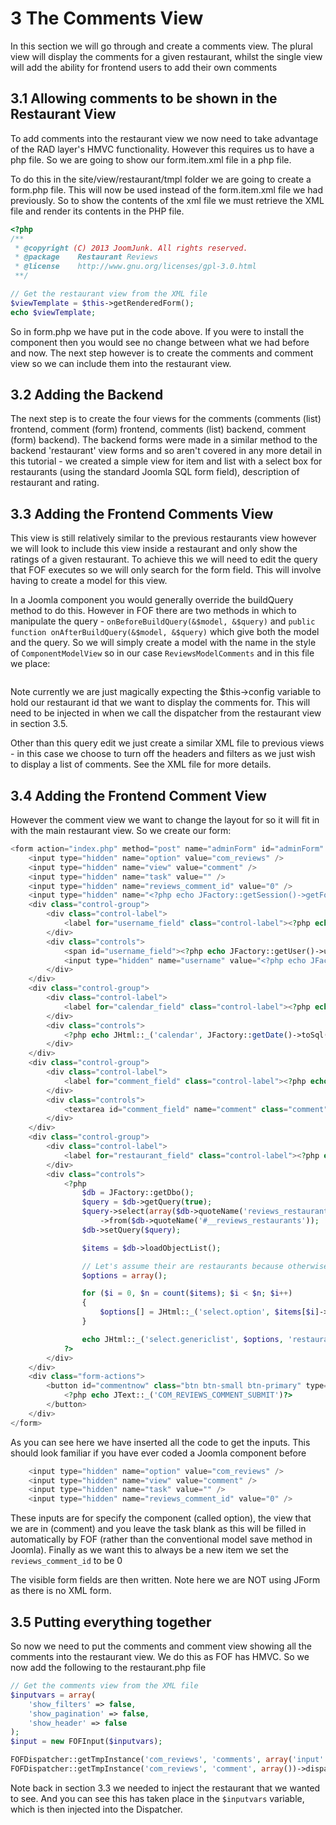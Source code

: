 3 The Comments View
==========================================

In this section we will go through and create a comments view. The plural view will display the comments for a given restaurant, whilst the single view will add the ability for frontend users to add their own comments

3.1 Allowing comments to be shown in the Restaurant View
------------------------------------------
To add comments into the restaurant view we now need to take advantage of the RAD layer's HMVC functionality. However this requires us to have a php file. So we are going to show our form.item.xml file in a php file.

To do this in the site/view/restaurant/tmpl folder we are going to create a form.php file. This will now be used instead of the form.item.xml file we had previously. So to show the contents of the xml file we must retrieve the XML file and render its contents in the PHP file.

```php
<?php
/**
 * @copyright (C) 2013 JoomJunk. All rights reserved.
 * @package    Restaurant Reviews
 * @license    http://www.gnu.org/licenses/gpl-3.0.html
 **/

// Get the restaurant view from the XML file
$viewTemplate = $this->getRenderedForm();
echo $viewTemplate;
```

So in form.php we have put in the code above. If you were to install the component then you would see no change between what we had before and now. The next step however is to create the comments and comment view so we can include them into the restaurant view.

3.2 Adding the Backend
------------------------------------------
The next step is to create the four views for the comments (comments (list) frontend, comment (form) frontend, comments (list) backend, comment (form) backend). The backend forms were made in a similar method to the backend 'restaurant' view forms and so aren't covered in any more detail in this tutorial - we created a simple view for item and list with a select box for restaurants (using the standard Joomla SQL form field), description of restaurant and rating.

3.3 Adding the Frontend Comments View
------------------------------------------
This view is still relatively similar to the previous restaurants view however we will look to include this view inside a restaurant and only show the ratings of a given restaurant. To achieve this we will need to edit the query that FOF executes so we will only search for the form field. This will involve having to create a model for this view.

In a Joomla component you would generally override the buildQuery method to do this. However in FOF there are two methods in which to manipulate the query - ```onBeforeBuildQuery(&$model, &$query)``` and ```public function onAfterBuildQuery(&$model, &$query)``` which give both the model and the query. So we will simply create a model with the name in the style of ```ComponentModelView``` so in our case ```ReviewsModelComments``` and in this file we place:

```php
```

Note currently we are just magically expecting the $this->config variable to hold our restaurant id that we want to display the comments for. This will need to be injected in when we call the dispatcher from the restaurant view in section 3.5.

Other than this query edit we just create a similar XML file to previous views - in this case we choose to turn off the headers and filters as we just wish to display a list of comments. See the XML file for more details.

3.4 Adding the Frontend Comment View
------------------------------------------
However the comment view we want to change the layout for so it will fit in with the main restaurant view. So we create our form:

```php
<form action="index.php" method="post" name="adminForm" id="adminForm" class="form form-horizontal">
	<input type="hidden" name="option" value="com_reviews" />
	<input type="hidden" name="view" value="comment" />
	<input type="hidden" name="task" value="" />
	<input type="hidden" name="reviews_comment_id" value="0" />
	<input type="hidden" name="<?php echo JFactory::getSession()->getFormToken();?>" value="1" />
	<div class="control-group">
		<div class="control-label">
			<label for="username_field" class="control-label"><?php echo JText::_('COM_REVIEW_COMMENTS_FIELD_USER_NAME'); ?></label>
		</div>
		<div class="controls">
			<span id="username_field"><?php echo JFactory::getUser()->username; ?></span>
			<input type="hidden" name="username" value="<?php echo JFactory::getUser()->id; ?>" />
		</div>
	</div>
	<div class="control-group">
		<div class="control-label">
			<label for="calendar_field" class="control-label"><?php echo JText::_('COM_REVIEW_COMMENTS_FIELD_DATE'); ?></label>
		</div>
		<div class="controls">
			<?php echo JHtml::_('calendar', JFactory::getDate()->toSql(), 'date', 'calendar_field', '%Y-%m-%d %H:%i:%s', array('readonly'=>true)); ?>
		</div>
	</div>
	<div class="control-group">
		<div class="control-label">
			<label for="comment_field" class="control-label"><?php echo JText::_('COM_REVIEW_COMMENTS_FIELD_COMMENT'); ?></label>
		</div>
		<div class="controls">
			<textarea id="comment_field" name="comment" class="comment"></textarea>
		</div>
	</div>
	<div class="control-group">
		<div class="control-label">
			<label for="restaurant_field" class="control-label"><?php echo JText::_('COM_REVIEW_COMMENTS_FIELD_RESTAURANT'); ?></label>
		</div>
		<div class="controls">
			<?php
				$db = JFactory::getDbo();
				$query = $db->getQuery(true);
				$query->select(array($db->quoteName('reviews_restaurant_id', 'value'), $db->quoteName('name', 'text')))
					->from($db->quoteName('#__reviews_restaurants'));
				$db->setQuery($query);

				$items = $db->loadObjectList();

				// Let's assume their are restaurants because otherwise noone should be accessing this view!
				$options = array();

				for ($i = 0, $n = count($items); $i < $n; $i++)
				{
					$options[] = JHtml::_('select.option', $items[$i]->value, $items[$i]->text);
				}

				echo JHtml::_('select.genericlist', $options, 'restaurant');
			?>
		</div>
	</div>
	<div class="form-actions">
		<button id="commentnow" class="btn btn-small btn-primary" type="submit">
			<?php echo JText::_('COM_REVIEWS_COMMENT_SUBMIT')?>
		</button>
	</div>
</form>
```

As you can see here we have inserted all the code to get the inputs. This should look familiar if you have ever coded a Joomla component before

```php
	<input type="hidden" name="option" value="com_reviews" />
	<input type="hidden" name="view" value="comment" />
	<input type="hidden" name="task" value="" />
	<input type="hidden" name="reviews_comment_id" value="0" />
```

These inputs are for specify the component (called option), the view that we are in (comment) and you leave the task blank as this will be filled in automatically by FOF (rather than the conventional model save method in Joomla). Finally as we want this to always be a new item we set the ```reviews_comment_id``` to be 0

The visible form fields are then written. Note here we are NOT using JForm as there is no XML form.

3.5 Putting everything together
------------------------------------------

So now we need to put the comments and comment view showing all the comments into the restaurant view. We do this as FOF has HMVC. So we now add the following to the restaurant.php file

```php
// Get the comments view from the XML file
$inputvars = array(
	'show_filters' => false,
	'show_pagination' => false,
	'show_header' => false
);
$input = new FOFInput($inputvars);

FOFDispatcher::getTmpInstance('com_reviews', 'comments', array('input' => $input))->dispatch();
FOFDispatcher::getTmpInstance('com_reviews', 'comment', array())->dispatch();
```

Note back in section 3.3 we needed to inject the restaurant that we wanted to see. And you can see this has taken place in the ```$inputvars``` variable, which is then injected into the Dispatcher.
